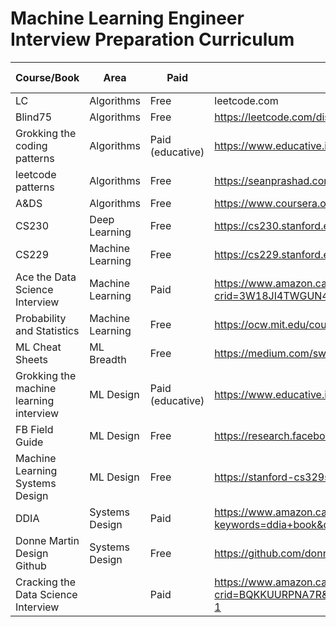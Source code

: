# Machine Learning Engineer Interview Preparation Curriculum

| Course/Book                             | Area             | Paid             | Link                                                                                                                                                                                                                 | Completion Time | Preparation Timeline |
|-----------------------------------------|------------------|------------------|----------------------------------------------------------------------------------------------------------------------------------------------------------------------------------------------------------------------|-----------------|----------------------|
| LC                                      | Algorithms       | Free             | leetcode.com                                                                                                                                                                                                         |                 | All                  |
| Blind75                                 | Algorithms       | Free             | https://leetcode.com/discuss/general-discussion/460599/blind-75-leetcode-questions                                                                                                                                   | 3 months        | 3 months             |
| Grokking the coding patterns            | Algorithms       | Paid (educative) | https://www.educative.io/courses/grokking-the-coding-interview                                                                                                                                                       | 3 months        |                      |
| leetcode patterns                       | Algorithms       | Free             | https://seanprashad.com/leetcode-patterns/                                                                                                                                                                           |                 | All                  |
| A&DS                                    | Algorithms       | Free             | https://www.coursera.org/specializations/data-structures-algorithms                                                                                                                                                  |                 | 6 months             |
| CS230                                   | Deep Learning    | Free             | https://cs230.stanford.edu/                                                                                                                                                                                          |                 | 1 year               |
| CS229                                   | Machine Learning | Free             | https://cs229.stanford.edu/                                                                                                                                                                                          |                 | 1 year               |
| Ace the Data Science Interview          | Machine Learning | Paid             | https://www.amazon.ca/Ace-Data-Science-Interview-Questions/dp/0578973839/ref=sr_1_1?crid=3W18JI4TWGUN4&keywords=ace+the+data+science+interview&qid=1645308926&sprefix=ace+the+data+%2Caps%2C90&sr=8-1                |                 | 6 months             |
| Probability and Statistics              | Machine Learning | Free             | https://ocw.mit.edu/courses/mathematics/18-05-introduction-to-probability-and-statistics-spring-2014/class-slides/                                                                                                   |                 |                      |
| ML Cheat Sheets                         | ML Breadth       | Free             | https://medium.com/swlh/cheat-sheets-for-machine-learning-interview-topics-51c2bc2bab4f                                                                                                                              |                 |                      |
| Grokking the machine learning interview | ML Design        | Paid (educative) | https://www.educative.io/courses/grokking-the-machine-learning-interview                                                                                                                                             | 1 month         |                      |
| FB Field Guide                          | ML Design        | Free             | https://research.facebook.com/blog/2018/05/the-facebook-field-guide-to-machine-learning-video-series/                                                                                                                |                 |                      |
| Machine Learning Systems Design         | ML Design        | Free             | https://stanford-cs329s.github.io/syllabus.html                                                                                                                                                                      |                 |                      |
| DDIA                                    | Systems Design   | Paid             | https://www.amazon.ca/Designing-Data-Intensive-Applications-Reliable-Maintainable/dp/1449373321/ref=sr_1_1?keywords=ddia+book&qid=1645309023&sprefix=ddia+%2Caps%2C94&sr=8-1                                         |                 | 6 months             |
| Donne Martin Design Github              | Systems Design   | Free             | https://github.com/donnemartin/system-design-primer                                                                                                                                                                  |                 | All                  |
| Cracking the Data Science Interview     |                  | Paid             | https://www.amazon.ca/Cracking-Data-Science-Interview-Questions/dp/171068013X/ref=sr_1_1?crid=BQKKUURPNA7R&keywords=cracking+the+data+science+interview&qid=1645308997&sprefix=cracking+the+data+%2Caps%2C101&sr=8-1 |                 |                      |
